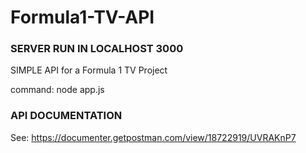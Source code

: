 # Formula1-TV-API


<h3>SERVER RUN IN LOCALHOST 3000 </h3>

<p> SIMPLE API for a Formula 1 TV Project </p> 

</p> command: node app.js </p>
 
<h3> API DOCUMENTATION </h3>

See: https://documenter.getpostman.com/view/18722919/UVRAKnP7








